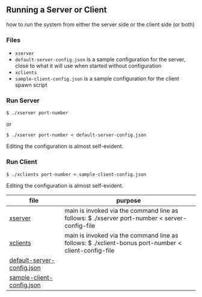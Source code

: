 ## Running a Server or Client 

how to run the system from either the server side or the client side (or both) 

### Files

- `xserver` 
- `default-server-config.json` is a sample configuration for the server, close to what it will use when started without configuration 
- `xclients`
- `sample-client-config.json` is a sample configuration for the client spawn script 

### Run Server

```
$ ./xserver port-number
```

or

```
$ ./xserver port-number < default-server-config.json
```

Editing the configuration is almost self-evident. 


### Run Client

```
$ ./xclients port-number < sample-client-config.json
```

Editing the configuration is almost self-evident. 

| file | purpose |
|--------------------- | ------- |
| [xserver](xserver) |  main is invoked via the command line as follows: $ ./xserver port-number < server-config-file | 
| [xclients](xclients) | main is invoked via the command line as follows:  $ ./xclient-bonus port-number < client-config-file | 
| [default-server-config.json](default-server-config.json) |  | 
| [sample-client-config.json](sample-client-config.json) |  | 
